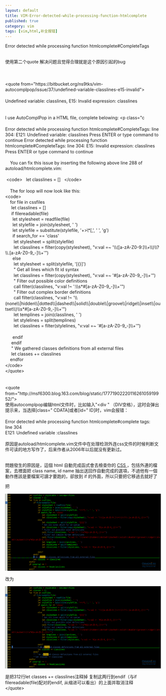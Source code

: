 ```yaml
---
layout: default
title: VIM-Error-detected-while-processing-function-htmlcomplete
published: true
category: vim
tags: [vim,html,补全报错]
---
```

<div id="detail" class="detail" style="line-height: 1.3;"><p>Error detected while processing function htmlcomplete#CompleteTags<div><br></div><div>使用第二个quote 解决问题且觉得合理就是这个原因引起的bug<br><div><br></div><div><br></div><div><br></div><div>&lt;quote from="https://bitbucket.org/ns9tks/vim-autocomplpop/issue/37/undefined-variable-classlines-e15-invalid"&gt;</div><div><br></div><div>Undefined variable: classlines, E15: Invalid expression: classlines</div><div><div><br></div><div><br></div><div>I use AutoComplPop in a HTML file, complete belowing: &lt;p class="c</div><div><br></div><div>Error detected while processing function htmlcomplete#CompleteTags: line 304: E121: Undefined variable: classlines Press ENTER or type command to continue Error detected while processing function htmlcomplete#CompleteTags: line 304: E15: Invalid expression: classlines Press ENTER or type command to continue</div></div><div><div>&nbsp; &nbsp;</div><div>&nbsp; &nbsp; You can fix this issue by inserting the following above line 288 of autoload/htmlcomplete.vim:</div><div><br></div><div>&nbsp;&lt;code&gt; &nbsp; let classlines = [] &nbsp; &lt;/code&gt;</div><div><br></div><div>&nbsp; &nbsp; The for loop will now look like this:</div><div>&lt;code&gt;</div><div>&nbsp; &nbsp; for file in cssfiles</div><div>&nbsp; &nbsp; &nbsp;let classlines = []</div><div>&nbsp; &nbsp; &nbsp;if filereadable(file)</div><div>&nbsp; &nbsp; &nbsp; let stylesheet = readfile(file)</div><div>&nbsp; &nbsp; &nbsp; let stylefile = join(stylesheet, ' ')</div><div>&nbsp; &nbsp; &nbsp; let stylefile = substitute(stylefile, '+&gt;\*[,', ' ', 'g')</div><div>&nbsp; &nbsp; &nbsp; if search_for == 'class'</div><div>&nbsp; &nbsp; &nbsp; &nbsp;let stylesheet = split(stylefile)</div><div>&nbsp; &nbsp; &nbsp; &nbsp;let classlines = filter(copy(stylesheet), "v:val =~ '\\([a-zA-Z0-9:]\\+\\)\\?\\.[a-zA-Z0-9_-]\\+'")</div><div>&nbsp; &nbsp; &nbsp; else</div><div>&nbsp; &nbsp; &nbsp; &nbsp;let stylesheet = split(stylefile, '[{}]')</div><div>&nbsp; &nbsp; &nbsp; &nbsp;" Get all lines which fit id syntax</div><div>&nbsp; &nbsp; &nbsp; &nbsp;let classlines = filter(copy(stylesheet), "v:val =~ '#[a-zA-Z0-9_-]\\+'")</div><div>&nbsp; &nbsp; &nbsp; &nbsp;" Filter out possible color definitions</div><div>&nbsp; &nbsp; &nbsp; &nbsp;call filter(classlines, "v:val !~ ':\\s*#[a-zA-Z0-9_-]\\+'")</div><div>&nbsp; &nbsp; &nbsp; &nbsp;" Filter out complex border definitions</div><div>&nbsp; &nbsp; &nbsp; &nbsp;call filter(classlines, "v:val !~ '\\(none\\|hidden\\|dotted\\|dashed\\|solid\\|double\\|groove\\|ridge\\|inset\\|outset\\)\\s*#[a-zA-Z0-9_-]\\+'")</div><div>&nbsp; &nbsp; &nbsp; &nbsp;let templines = join(classlines, ' ')</div><div>&nbsp; &nbsp; &nbsp; &nbsp;let stylelines = split(templines)</div><div>&nbsp; &nbsp; &nbsp; &nbsp;let classlines = filter(stylelines, "v:val =~ '#[a-zA-Z0-9_-]\\+'")</div><div><br></div><div>&nbsp; &nbsp; &nbsp; endif</div><div>&nbsp; &nbsp; &nbsp;endif</div><div>&nbsp; &nbsp; &nbsp;" We gathered classes definitions from all external files</div><div>&nbsp; &nbsp; &nbsp;let classes += classlines</div><div>&nbsp; &nbsp; endfor</div><div>&lt;/code&gt;</div></div><div>&lt;/quote&gt;</div><div><br></div><div><br></div><div>&lt;quote from="http://msf6300.blog.163.com/blog/static/1777190222011626105919952/"&gt;</div><div><div>使用autocomplpop编辑html文件时，比如输入"&lt;div " （DIV空格），这时会弹出提示来，当选择[class=" CDATA]或者[id=" ID]时，vim会报错：</div><div><br></div><div>Error detected while processing function htmlcomplete#complete tags:</div><div>line 304</div><div>E121: Undefined variable :classlines</div><div><br></div><div>原因是autoload/htmlcomplete.vim文件中在处理检测外连css文件的时候判断文件可读的地方写作了，后来作者从2006年以后就没有更新过。</div></div><div><br></div><div><p>問題發生的原因是，這個 html 自動完成函式會去檢查你的 <a rel="nofollow" href="http://www.hz328.com/web/">CSS </a>，包括外連的檔案，去裡面把 class name, id name 抽出送回作自動完成的選項，不過他有一個動作應該是要檔案可讀才要跑的，卻放到 if 的外面，所以只要把它移過去就好了</p><p>把</p><p><a href="/attachment/201208/23/22355887_13456886598rzW.png" target="_blank"><img src="/attachment/201208/23/22355887_13456886598rzW.png" width="604.38" height="249.06" onload="imgResize(this, 650);" border="0" ;=""></a></p><p>改为</p><p><a href="/attachment/201208/23/22355887_1345688688OKW0.png" target="_blank"><img src="/attachment/201208/23/22355887_1345688688OKW0.png" width="604.38" height="266.28" onload="imgResize(this, 650);" border="0" ;=""></a></p></div><div>是把312行let classes += classlines注释掉 复制这两行到endif（与if filereadable(file)配对的endif, 从缩进可以看出）的上面并取消注释&nbsp;</div><div>&lt;/quote&gt;</div></div></p></div>

